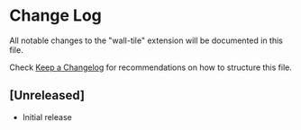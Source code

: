 # Change Log

All notable changes to the "wall-tile" extension will be documented in this file.

Check [Keep a Changelog](http://keepachangelog.com/) for recommendations on how to structure this file.

## [Unreleased]

- Initial release

